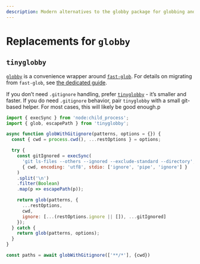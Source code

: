 ```yaml
---
description: Modern alternatives to the globby package for globbing and .gitignore support
---
```


# Replacements for `globby`

## `tinyglobby`

[`globby`](https://github.com/sindresorhus/globby) is a convenience wrapper around [`fast-glob`](https://github.com/mrmlnc/fast-glob). For details on migrating from `fast-glob`, see [the dedicated guide](./fast-glob.md).

If you don’t need `.gitignore` handling, prefer [`tinyglobby`](https://github.com/SuperchupuDev/tinyglobby/) - it’s smaller and faster. If you do need `.gitignore` behavior, pair `tinyglobby` with a small git-based helper. For most cases, this will likely be good enough.p

```js
import { execSync } from 'node:child_process';
import { glob, escapePath } from 'tinyglobby';

async function globWithGitignore(patterns, options = {}) {
  const { cwd = process.cwd(), ...restOptions } = options;

  try {
    const gitIgnored = execSync(
      'git ls-files --others --ignored --exclude-standard --directory',
      { cwd, encoding: 'utf8', stdio: ['ignore', 'pipe', 'ignore'] }
    )
    .split('\n')
    .filter(Boolean)
    .map(p => escapePath(p));

    return glob(patterns, {
      ...restOptions,
      cwd,
      ignore: [...(restOptions.ignore || []), ...gitIgnored]
    });
  } catch {
    return glob(patterns, options);
  }
}

const paths = await globWithGitignore(['**/*'], {cwd})
```